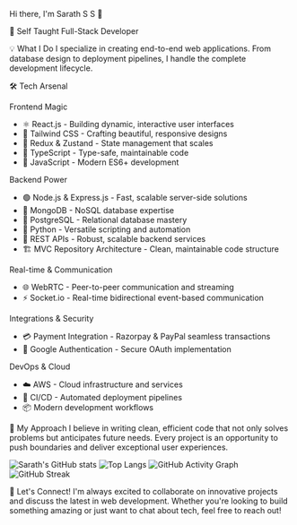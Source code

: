Hi there, I'm Sarath S S 👋

🚀 Self Taught Full-Stack Developer

💡 What I Do
I specialize in creating end-to-end web applications. From database design to deployment pipelines, I handle the complete development lifecycle.

🛠️ Tech Arsenal

Frontend Magic
- ⚛️ React.js - Building dynamic, interactive user interfaces
- 🎨 Tailwind CSS - Crafting beautiful, responsive designs
- 🔄 Redux & Zustand - State management that scales
- 📘 TypeScript - Type-safe, maintainable code
- 📜 JavaScript - Modern ES6+ development

Backend Power
- 🟢 Node.js & Express.js - Fast, scalable server-side solutions
- 🍃 MongoDB - NoSQL database expertise
- 🐘 PostgreSQL - Relational database mastery
- 🐍 Python - Versatile scripting and automation
- 🔌 REST APIs - Robust, scalable backend services
- 🏗️ MVC Repository Architecture - Clean, maintainable code structure

Real-time & Communication

- 🌐 WebRTC - Peer-to-peer communication and streaming
- ⚡ Socket.io - Real-time bidirectional event-based communication

Integrations & Security

- 💳 Payment Integration - Razorpay & PayPal seamless transactions
- 🔐 Google Authentication - Secure OAuth implementation

DevOps & Cloud
- ☁️ AWS - Cloud infrastructure and services
- 🔄 CI/CD - Automated deployment pipelines
- 📦 Modern development workflows

🎯 My Approach
I believe in writing clean, efficient code that not only solves problems but anticipates future needs. Every project is an opportunity to push boundaries and deliver exceptional user experiences.

![Sarath's GitHub stats](https://github-readme-stats.vercel.app/api?username=sarathss100&show_icons=true&theme=radical)
![Top Langs](https://github-readme-stats.vercel.app/api/top-langs/?username=sarathss100&layout=compact&theme=radical)
![GitHub Activity Graph](https://github-readme-activity-graph.vercel.app/graph?username=sarathss100&theme=react-dark)
![GitHub Streak](https://github-readme-streak-stats.herokuapp.com/?user=saathss100&theme=radical)

🌟 Let's Connect!
I'm always excited to collaborate on innovative projects and discuss the latest in web development. Whether you're looking to build something amazing or just want to chat about tech, feel free to reach out!
